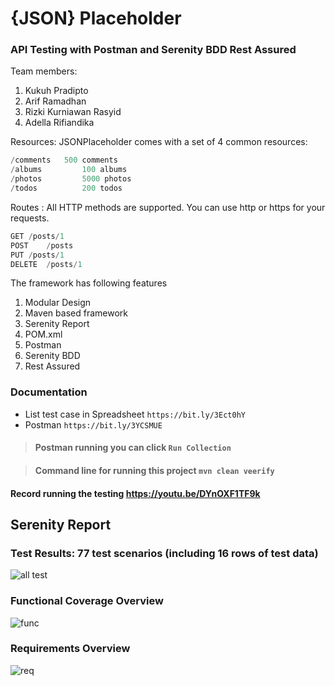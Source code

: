 # {JSON} Placeholder
### API Testing with Postman and Serenity BDD Rest Assured

Team members:
1. Kukuh Pradipto
2. Arif Ramadhan
3. Rizki Kurniawan Rasyid
4. Adella Rifiandika

Resources: JSONPlaceholder comes with a set of 4 common resources:

```java
/comments	500 comments
/albums	        100 albums
/photos	        5000 photos
/todos	        200 todos
```

Routes : 
All HTTP methods are supported. You can use http or https for your requests.
```java
GET	/posts/1
POST	/posts
PUT	/posts/1
DELETE	/posts/1
```

The framework has following features

1. Modular Design
2. Maven based framework
3. Serenity Report 
4. POM.xml
5. Postman
5. Serenity BDD
6. Rest Assured


### Documentation

- List test case in Spreadsheet `https://bit.ly/3Ect0hY`
- Postman `https://bit.ly/3YCSMUE`

> #### Postman running you can click `Run Collection`

> #### Command line for running this project `mvn clean veerify`


#### Record running the testing https://youtu.be/DYnOXF1TF9k


## Serenity Report

### Test Results: 77 test scenarios (including 16 rows of test data)

![all test](https://user-images.githubusercontent.com/114077446/220007860-4b50a690-d5d8-494a-982b-7b5d8fb37023.png)

### Functional Coverage Overview

![func](https://user-images.githubusercontent.com/114077446/220007793-c63bf908-2a0e-49fd-9a3c-dcbc08b035a7.png)
### Requirements Overview

![req](https://user-images.githubusercontent.com/114077446/220007797-25aa886e-65bd-429d-8fd0-52a476d10876.png)


